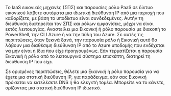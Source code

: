 Το IaaS εικονικές μηχανές (ΣΠΣ) και παρουσίες ρόλο PaaS σε δίκτυο εικονικού λάβετε αυτόματα μια ιδιωτική διεύθυνση IP από μια περιοχή που καθορίζετε, με βάση το υποδίκτυο είναι συνδεδεμένες. Αυτήν τη διεύθυνση διατηρείται τον ΣΠΣ και ρόλων εμφανίσεις, μέχρι να είναι εκτός λειτουργίας. Αναστείλει μια Εικονική ή ρόλο παρουσία με διακοπή το PowerShell, την CLI Azure ή να την πύλη του Azure. Σε αυτές τις περιπτώσεις, όταν ξεκινά ξανά, την παρουσία ρόλο ή Εικονική αυτό θα λάβουν μια διαθέσιμη διεύθυνση IP από το Azure υποδομής που ενδέχεται να μην είναι η ίδια που είχε προηγουμένως. Εάν τερματίζεται η παρουσία Εικονική ή ρόλο από το λειτουργικό σύστημα επισκέπτη, διατηρεί τη διεύθυνση IP που είχε.  

Σε ορισμένες περιπτώσεις, θέλετε μια Εικονική ή ρόλο παρουσία για να έχετε μια στατική διεύθυνση IP, για παράδειγμα, εάν σας Εικονική πρόκειται να εκτελέσετε DNS ή θα ελεγκτή τομέα. Μπορείτε να το κάνετε, ορίζοντας μια στατική διεύθυνση IP ιδιωτικό.